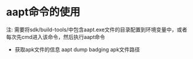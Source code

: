# aapt命令的使用

注: 需要将sdk/build-tools/中包含aapt.exe文件的目录配置到环境变量中，或者每次先cmd进入该命令，然后执行aapt命令
	
* 获取apk文件的信息
	aapt dump badging apk文件路径
